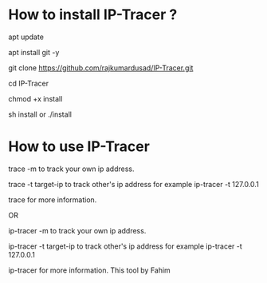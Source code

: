 # How to install IP-Tracer ?
apt update

apt install git -y

git clone https://github.com/rajkumardusad/IP-Tracer.git

cd IP-Tracer

chmod +x install

sh install or ./install

# How to use IP-Tracer
trace -m to track your own ip address.

trace -t target-ip to track other's ip address for example ip-tracer -t 127.0.0.1

trace for more information.

OR

ip-tracer -m to track your own ip address.

ip-tracer -t target-ip to track other's ip address for example ip-tracer -t 127.0.0.1

ip-tracer for more information.
This tool by Fahim
